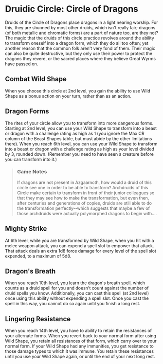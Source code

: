 # Druidic Circle: Circle of Dragons
Druids of the Circle of Dragons place dragons in a light nearing worship. For this, they are shunned by most other druids, which isn't really fair; dragons (of both metallic and chromatic forms) are a part of nature too, are they not? The magic that the druids of this circle practice revolves around the ability to transform oneself into a dragon form, which they do all too often; yet another reason that the common folk aren't very fond of them. Their magic can also be quite destructive, but they only use their power to protect the dragons they revere, or the sacred places where they believe Great Wyrms have passed on.

## Combat Wild Shape
When you choose this circle at 2nd level, you gain the ability to use Wild Shape as a bonus action on your turn, rather than as an action.

## Dragon Forms
The rites of your circle allow you to transform into more dangerous forms. Starting at 2nd level, you can use your Wild Shape to transform into a beast or dragon with a challenge rating as high as 1 (you ignore the Max CR column of the Beast Shapes table, but must abide by the other limitations there). When you reach 6th level, you can use your Wild Shape to transform into a beast or dragon with a challenge rating as high as your level divided by 3, rounded down. (Remember you need to have seen a creature before you can transform into it.)

> ### Game Notes
> If dragons are not present in Azgaarnoth, how would a druid of this circle see one in order to be able to transform? Archdruids of this Circle make certain to transform in front of their junior colleagues so that they may see how to make the transformation, but even then, after centuries and generations of copies, druids are still able to do the transformation perfectly--which suggests that maybe a few of those archdruids were actually polymorphed dragons to begin with....

## Mighty Strike
At 6th level, while you are transformed by Wild Shape, when you hit with a melee weapon attack, you can expend a spell slot to empower that attack. That attack deals an extra 1d8 force damage for every level of the spell slot expended, to a maximum of 5d8.

## Dragon's Breath
When you reach 10th level, you learn the dragon's breath spell, which counts as a druid spell for you and doesn't count against the number of druid spells you know. Additionally, you can cast this spell (at 2nd level) once using this ability without expending a spell slot. Once you cast the spell in this way, you cannot do so again until you finish a long rest.

## Lingering Resistance
When you reach 14th level, you have to ability to retain the resistances of your alternate forms. When you revert back to your normal form after using Wild Shape, you retain all resistances of that form, which carry over to your normal form. If your Wild Shape had any immunities, you get resistance to those damage types to which it was immune. You retain these resistances until you use your Wild Shape again, or until the end of your next long rest.
